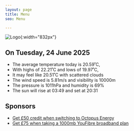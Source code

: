```yaml
---
layout: page
title: Menu
seo: Menu

---
```


![Logo](/images/logo.jpg){:width="832px"}

<!-- weather_marker starts -->
## On Tuesday, 24 June 2025

- The average temperature today is 20.59˚C,
- With highs of 22.21˚C and lows of 19.97˚C,
- It may feel like 20.51˚C with scattered clouds
- The wind speed is 5.81m/s and visibility is 10000m
- The pressure is 1011hPa and humidity is 69%
- The sun will rise at 03:49 and set at 20:31

<!-- weather_marker ends -->

## Sponsors

- [Get £50 credit when switching to Octopus Energy](https://bit.ly/3oD1nnS)
- [Get £75 when taking a 1000mb YouFibre broadband plan](https://aklam.io/91zWhU?)
